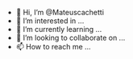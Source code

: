 - 👋 Hi, I’m @Mateuscachetti
- 👀 I’m interested in ...
- 🌱 I’m currently learning ...
- 💞️ I’m looking to collaborate on ...
- 📫 How to reach me ...

<!---
Mateuscachetti/Mateuscachetti is a ✨ special ✨ repository because its `README.md` (this file) appears on your GitHub profile.
You can click the Preview link to take a look at your changes.
--->
